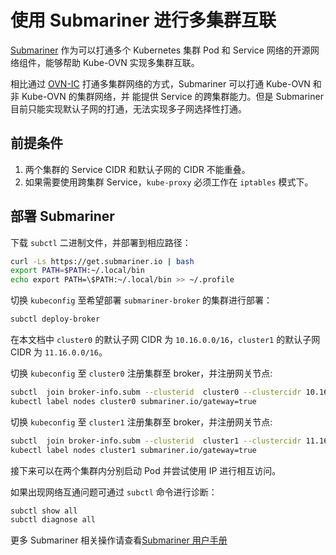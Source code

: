 # 使用 Submariner 进行多集群互联

[Submariner](https://submariner.io/) 作为可以打通多个 Kubernetes 集群 Pod 和 Service 网络的开源网络组件，能够帮助
 Kube-OVN 实现多集群互联。

相比通过 [OVN-IC](./with-ovn-ic.md) 打通多集群网络的方式，Submariner 可以打通 Kube-OVN 和非 Kube-OVN 的集群网络，并
能提供 Service 的跨集群能力。但是 Submariner 目前只能实现默认子网的打通，无法实现多子网选择性打通。

## 前提条件
1. 两个集群的 Service CIDR 和默认子网的 CIDR 不能重叠。
2. 如果需要使用跨集群 Service，`kube-proxy` 必须工作在 `iptables` 模式下。

## 部署 Submariner

下载 `subctl` 二进制文件，并部署到相应路径：

```bash
curl -Ls https://get.submariner.io | bash
export PATH=$PATH:~/.local/bin
echo export PATH=\$PATH:~/.local/bin >> ~/.profile
```

切换 `kubeconfig` 至希望部署 `submariner-broker` 的集群进行部署：

```bash
subctl deploy-broker
```

在本文档中 `cluster0` 的默认子网 CIDR 为 `10.16.0.0/16`，`cluster1` 的默认子网 CIDR 为 `11.16.0.0/16`。

切换 `kubeconfig` 至 `cluster0` 注册集群至 broker，并注册网关节点:

```bash
subctl  join broker-info.subm --clusterid  cluster0 --clustercidr 10.16.0.0/16  --natt=false --cable-driver vxlan --health-check=false
kubectl label nodes cluster0 submariner.io/gateway=true
```

切换 `kubeconfig` 至 `cluster1` 注册集群至 broker，并注册网关节点:

```bash
subctl  join broker-info.subm --clusterid  cluster1 --clustercidr 11.16.0.0/16  --natt=false --cable-driver vxlan --health-check=false
kubectl label nodes cluster1 submariner.io/gateway=true
```

接下来可以在两个集群内分别启动 Pod 并尝试使用 IP 进行相互访问。

如果出现网络互通问题可通过 `subctl` 命令进行诊断：

```bash
subctl show all
subctl diagnose all
```

更多 Submariner 相关操作请查看[Submariner 用户手册](https://submariner.io/operations/usage/)
